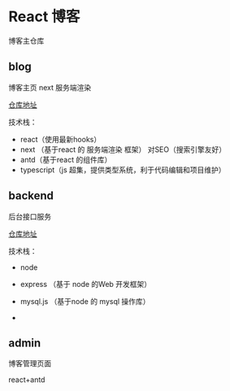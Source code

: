 # React 博客

博客主仓库
## blog

博客主页 next 服务端渲染

[仓库地址](https://github.com/Galileo01/reactBlog_blog)

技术栈：

- react（使用最新hooks）
- next （基于react 的 服务端渲染 框架） 对SEO（搜索引擎友好）
- antd（基于react 的组件库）
- typescript（js 超集，提供类型系统，利于代码编辑和项目维护）

## backend

后台接口服务

[仓库地址](https://github.com/Galileo01/reactBlog_backend)

技术栈：

- node 

- express （基于 node 的Web 开发框架）
- mysql.js （基于node 的 mysql 操作库）
- 

## admin

博客管理页面 

react+antd


